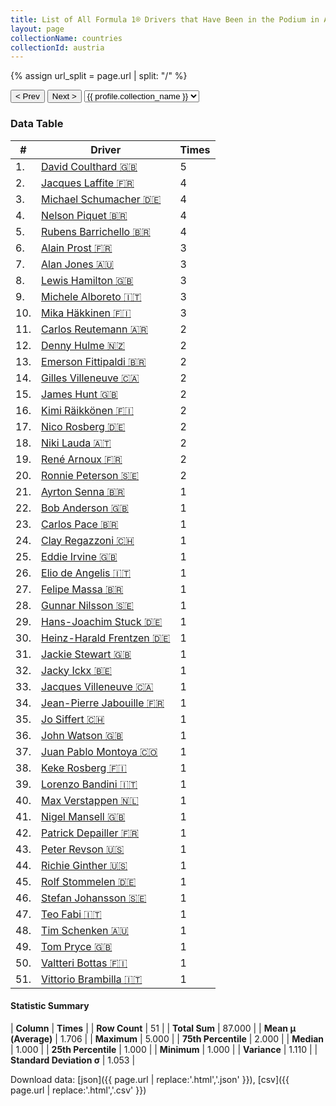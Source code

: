 ```yaml
---
title: List of All Formula 1® Drivers that Have Been in the Podium in Austria by Number of Times
layout: page
collectionName: countries
collectionId: austria
---
```


{% assign url_split = page.url | split: "/" %}
<div id="collection-navigation">
<button onclick="selector.options[selector.selectedIndex-1].value && (window.location = selector.options[selector.selectedIndex-1].value);">&lt; Prev</button>
<button onclick="selector.options[selector.selectedIndex+1].value && (window.location = selector.options[selector.selectedIndex+1].value);">Next &gt;</button>
<select id="selector" onchange="this.options[this.selectedIndex].value && (window.location = this.options[this.selectedIndex].value);">
  {% for collectionId in site.data[page.collectionName].refs %}
    {% if collectionId == page.collectionId %}
      {% assign selected = "selected" %}
    {% else %}
      {% assign selected = "" %}
    {% endif %}
    {% assign profile = site.data[page.collectionName][collectionId].profile %}
    <option value="/f1/{{ page.collectionName }}/{{ collectionId }}/{{ url_split[4] }}" {{ selected }}>{{ profile.collection_name }}</option>
  {% endfor %}
</select>
</div>

<canvas id="chart" width="400" height="180"></canvas>
<script>
var data = {
  "labels" : [
    "David Coulthard",
    "Jacques Laffite",
    "Michael Schumacher",
    "Nelson Piquet",
    "Rubens Barrichello",
    "Alain Prost",
    "Alan Jones",
    "Lewis Hamilton",
    "Michele Alboreto",
    "Mika Häkkinen",
    "Carlos Reutemann",
    "Denny Hulme",
    "Emerson Fittipaldi",
    "Gilles Villeneuve",
    "James Hunt",
    "Kimi Räikkönen",
    "Nico Rosberg",
    "Niki Lauda",
    "René Arnoux",
    "Ronnie Peterson",
    "Ayrton Senna",
    "Bob Anderson",
    "Carlos Pace",
    "Clay Regazzoni",
    "Eddie Irvine",
    "Elio de Angelis",
    "Felipe Massa",
    "Gunnar Nilsson",
    "Hans-Joachim Stuck",
    "Heinz-Harald Frentzen",
    "Jackie Stewart",
    "Jacky Ickx",
    "Jacques Villeneuve",
    "Jean-Pierre Jabouille",
    "Jo Siffert",
    "John Watson",
    "Juan Pablo Montoya",
    "Keke Rosberg",
    "Lorenzo Bandini",
    "Max Verstappen",
    "Nigel Mansell",
    "Patrick Depailler",
    "Peter Revson",
    "Richie Ginther",
    "Rolf Stommelen",
    "Stefan Johansson",
    "Teo Fabi",
    "Tim Schenken",
    "Tom Pryce",
    "Valtteri Bottas",
    "Vittorio Brambilla"
  ],
  "datasets" : [
    {
      "label" : "Times",
      "data" : [
        5,
        4,
        4,
        4,
        4,
        3,
        3,
        3,
        3,
        3,
        2,
        2,
        2,
        2,
        2,
        2,
        2,
        2,
        2,
        2,
        1,
        1,
        1,
        1,
        1,
        1,
        1,
        1,
        1,
        1,
        1,
        1,
        1,
        1,
        1,
        1,
        1,
        1,
        1,
        1,
        1,
        1,
        1,
        1,
        1,
        1,
        1,
        1,
        1,
        1,
        1
      ],
      "borderColor" : [
        "#1D181E",
        "#1D181E",
        "#1D181E",
        "#1D181E",
        "#1D181E",
        "#1D181E",
        "#1D181E",
        "#1D181E",
        "#1D181E",
        "#1D181E",
        "#1D181E",
        "#1D181E",
        "#1D181E",
        "#1D181E",
        "#1D181E",
        "#1D181E",
        "#1D181E",
        "#1D181E",
        "#1D181E",
        "#1D181E",
        "#1D181E",
        "#1D181E",
        "#1D181E",
        "#1D181E",
        "#1D181E",
        "#1D181E",
        "#1D181E",
        "#1D181E",
        "#1D181E",
        "#1D181E",
        "#1D181E",
        "#1D181E",
        "#1D181E",
        "#1D181E",
        "#1D181E",
        "#1D181E",
        "#1D181E",
        "#1D181E",
        "#1D181E",
        "#1D181E",
        "#1D181E",
        "#1D181E",
        "#1D181E",
        "#1D181E",
        "#1D181E",
        "#1D181E",
        "#1D181E",
        "#1D181E",
        "#1D181E",
        "#1D181E",
        "#1D181E"
      ],
      "borderWidth" : 1,
      "backgroundColor" : [
        "#9C8E8D",
        "#9C8E8D",
        "#9C8E8D",
        "#9C8E8D",
        "#9C8E8D",
        "#9C8E8D",
        "#9C8E8D",
        "#9C8E8D",
        "#9C8E8D",
        "#9C8E8D",
        "#9C8E8D",
        "#9C8E8D",
        "#9C8E8D",
        "#9C8E8D",
        "#9C8E8D",
        "#9C8E8D",
        "#9C8E8D",
        "#9C8E8D",
        "#9C8E8D",
        "#9C8E8D",
        "#9C8E8D",
        "#9C8E8D",
        "#9C8E8D",
        "#9C8E8D",
        "#9C8E8D",
        "#9C8E8D",
        "#9C8E8D",
        "#9C8E8D",
        "#9C8E8D",
        "#9C8E8D",
        "#9C8E8D",
        "#9C8E8D",
        "#9C8E8D",
        "#9C8E8D",
        "#9C8E8D",
        "#9C8E8D",
        "#9C8E8D",
        "#9C8E8D",
        "#9C8E8D",
        "#9C8E8D",
        "#9C8E8D",
        "#9C8E8D",
        "#9C8E8D",
        "#9C8E8D",
        "#9C8E8D",
        "#9C8E8D",
        "#9C8E8D",
        "#9C8E8D",
        "#9C8E8D",
        "#9C8E8D",
        "#9C8E8D"
      ]
    }
  ]
};
var options = {
  legend: {
    display: false
  },
  scales: {
    xAxes: [{
      ticks: {
        beginAtZero: true,
        maxRotation: 180,
        display: window.innerWidth > 800
      }
    }],
    yAxes: [{
      ticks: {
        beginAtZero: true
      }
    }]
  },
  onResize: function(chart, size) {
    chart.options.scales.xAxes[0].ticks.display = size.width > 800;
  }
};
var chart = new Chart("chart", {
    data: data,
    type: 'bar',
    options: options
});
</script>



### Data Table

| # | Driver | Times |
|--|--|--|
| 1. | [David Coulthard 🇬🇧](/f1/drivers/coulthard) | 5 |
| 2. | [Jacques Laffite 🇫🇷](/f1/drivers/laffite) | 4 |
| 3. | [Michael Schumacher 🇩🇪](/f1/drivers/michael_schumacher) | 4 |
| 4. | [Nelson Piquet 🇧🇷](/f1/drivers/piquet) | 4 |
| 5. | [Rubens Barrichello 🇧🇷](/f1/drivers/barrichello) | 4 |
| 6. | [Alain Prost 🇫🇷](/f1/drivers/prost) | 3 |
| 7. | [Alan Jones 🇦🇺](/f1/drivers/jones) | 3 |
| 8. | [Lewis Hamilton 🇬🇧](/f1/drivers/hamilton) | 3 |
| 9. | [Michele Alboreto 🇮🇹](/f1/drivers/alboreto) | 3 |
| 10. | [Mika Häkkinen 🇫🇮](/f1/drivers/hakkinen) | 3 |
| 11. | [Carlos Reutemann 🇦🇷](/f1/drivers/reutemann) | 2 |
| 12. | [Denny Hulme 🇳🇿](/f1/drivers/hulme) | 2 |
| 13. | [Emerson Fittipaldi 🇧🇷](/f1/drivers/emerson_fittipaldi) | 2 |
| 14. | [Gilles Villeneuve 🇨🇦](/f1/drivers/gilles_villeneuve) | 2 |
| 15. | [James Hunt 🇬🇧](/f1/drivers/hunt) | 2 |
| 16. | [Kimi Räikkönen 🇫🇮](/f1/drivers/raikkonen) | 2 |
| 17. | [Nico Rosberg 🇩🇪](/f1/drivers/rosberg) | 2 |
| 18. | [Niki Lauda 🇦🇹](/f1/drivers/lauda) | 2 |
| 19. | [René Arnoux 🇫🇷](/f1/drivers/arnoux) | 2 |
| 20. | [Ronnie Peterson 🇸🇪](/f1/drivers/peterson) | 2 |
| 21. | [Ayrton Senna 🇧🇷](/f1/drivers/senna) | 1 |
| 22. | [Bob Anderson 🇬🇧](/f1/drivers/anderson) | 1 |
| 23. | [Carlos Pace 🇧🇷](/f1/drivers/pace) | 1 |
| 24. | [Clay Regazzoni 🇨🇭](/f1/drivers/regazzoni) | 1 |
| 25. | [Eddie Irvine 🇬🇧](/f1/drivers/irvine) | 1 |
| 26. | [Elio de Angelis 🇮🇹](/f1/drivers/angelis) | 1 |
| 27. | [Felipe Massa 🇧🇷](/f1/drivers/massa) | 1 |
| 28. | [Gunnar Nilsson 🇸🇪](/f1/drivers/nilsson) | 1 |
| 29. | [Hans-Joachim Stuck 🇩🇪](/f1/drivers/stuck) | 1 |
| 30. | [Heinz-Harald Frentzen 🇩🇪](/f1/drivers/frentzen) | 1 |
| 31. | [Jackie Stewart 🇬🇧](/f1/drivers/stewart) | 1 |
| 32. | [Jacky Ickx 🇧🇪](/f1/drivers/ickx) | 1 |
| 33. | [Jacques Villeneuve 🇨🇦](/f1/drivers/villeneuve) | 1 |
| 34. | [Jean-Pierre Jabouille 🇫🇷](/f1/drivers/jabouille) | 1 |
| 35. | [Jo Siffert 🇨🇭](/f1/drivers/siffert) | 1 |
| 36. | [John Watson 🇬🇧](/f1/drivers/watson) | 1 |
| 37. | [Juan Pablo Montoya 🇨🇴](/f1/drivers/montoya) | 1 |
| 38. | [Keke Rosberg 🇫🇮](/f1/drivers/keke_rosberg) | 1 |
| 39. | [Lorenzo Bandini 🇮🇹](/f1/drivers/bandini) | 1 |
| 40. | [Max Verstappen 🇳🇱](/f1/drivers/max_verstappen) | 1 |
| 41. | [Nigel Mansell 🇬🇧](/f1/drivers/mansell) | 1 |
| 42. | [Patrick Depailler 🇫🇷](/f1/drivers/depailler) | 1 |
| 43. | [Peter Revson 🇺🇸](/f1/drivers/revson) | 1 |
| 44. | [Richie Ginther 🇺🇸](/f1/drivers/ginther) | 1 |
| 45. | [Rolf Stommelen 🇩🇪](/f1/drivers/stommelen) | 1 |
| 46. | [Stefan Johansson 🇸🇪](/f1/drivers/johansson) | 1 |
| 47. | [Teo Fabi 🇮🇹](/f1/drivers/fabi) | 1 |
| 48. | [Tim Schenken 🇦🇺](/f1/drivers/schenken) | 1 |
| 49. | [Tom Pryce 🇬🇧](/f1/drivers/pryce) | 1 |
| 50. | [Valtteri Bottas 🇫🇮](/f1/drivers/bottas) | 1 |
| 51. | [Vittorio Brambilla 🇮🇹](/f1/drivers/brambilla) | 1 |

#### Statistic Summary

| **Column** | **Times** |
| **Row Count** | 51 |
| **Total Sum** | 87.000 |
| **Mean μ (Average)** | 1.706 |
| **Maximum** | 5.000 |
| **75th Percentile** | 2.000 |
| **Median** | 1.000 |
| **25th Percentile** | 1.000 |
| **Minimum** | 1.000 |
| **Variance** | 1.110 |
| **Standard Deviation σ** | 1.053 |

Download data: [json]({{ page.url | replace:'.html','.json' }}), [csv]({{ page.url | replace:'.html','.csv' }})
